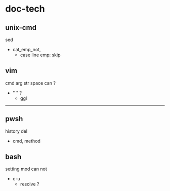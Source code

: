 
# doc-tech


## unix-cmd

sed
- cat_emp_not,
  - case line emp: skip


## vim

cmd arg str space can ?
- " " ?
  - ggl



---

## pwsh

history del
- cmd, method 


## bash

setting mod can not
- c-u
  - resolve ?



